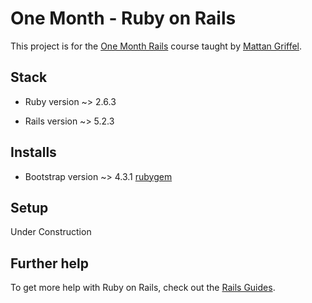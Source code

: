 # One Month - Ruby on Rails

This project is for the [One Month Rails](https://www.onemonth.com/courses/rails) course taught by [Mattan Griffel](https://www.mattangriffel.com).

## Stack

* Ruby version ~> 2.6.3

* Rails version ~> 5.2.3


## Installs
* Bootstrap version ~> 4.3.1 [rubygem](https://github.com/twbs/bootstrap-rubygem/)

## Setup

Under Construction

## Further help

To get more help with Ruby on Rails, check out the [Rails Guides](https://guides.rubyonrails.org).
